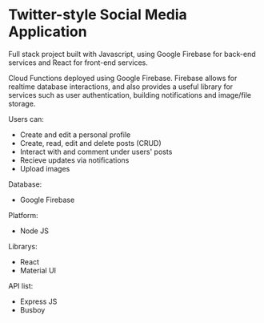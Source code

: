 # Twitter-style Social Media Application 

Full stack project built with Javascript, using Google Firebase for back-end services and React for front-end services. 

Cloud Functions deployed using Google Firebase. Firebase allows for realtime database interactions, and also provides a useful library for services such as user authentication, building notifications and image/file storage. 

Users can:
- Create and edit a personal profile 
- Create, read, edit and delete posts (CRUD)
- Interact with and comment under users' posts 
- Recieve updates via notifications 
- Upload images 

Database:
- Google Firebase 

Platform: 
- Node JS

Librarys: 
- React 
- Material UI 

API list:
- Express JS
- Busboy 
